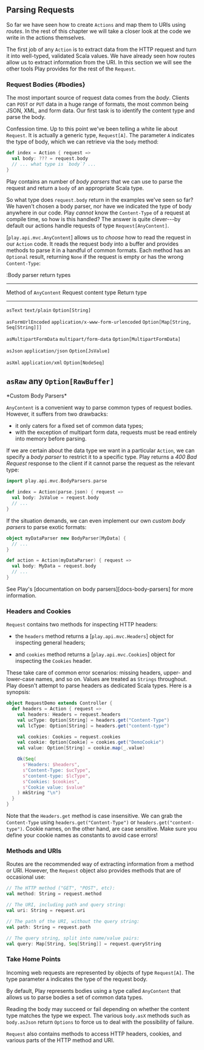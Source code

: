 ## Parsing Requests

So far we have seen how to create `Actions` and map them to URIs using *routes*.
In the rest of this chapter we will take a closer look
at the code we write in the actions themselves.

The first job of any `Action` is to extract data from the HTTP request
and turn it into well-typed, validated Scala values.
We have already seen how routes allow us to extract information from the URI.
In this section we will see the other tools Play provides for the rest of the `Request`.

### Request Bodies {#bodies}

The most important source of request data comes from the *body*.
Clients can `POST` or `PUT` data in a huge range of formats,
the most common being JSON, XML, and form data.
Our first task is to identify the content type and parse the body.

Confession time. Up to this point we've been telling a white lie about `Request`.
It is actually a generic type, `Request[A]`.
The parameter `A` indicates the type of body,
which we can retrieve via the `body` method:

~~~ scala
def index = Action { request =>
  val body: ??? = request.body
  // ... what type is `body`? ...
}
~~~

Play contains an number of *body parsers*
that we can use to parse the request and
return a `body` of an appropriate Scala type.

So what type does `request.body` return in the examples we've seen so far?
We haven't chosen a body parser,
nor have we indicated the type of body anywhere in our code.
Play *cannot* know the `Content-Type` of a request at compile time,
so how is this handled? The answer is quite clever---by default
our actions handle requests of type `Request[AnyContent]`.

[`play.api.mvc.AnyContent`] allows us to *choose* how to read the request
in our `Action` code. It reads the request body into a buffer
and provides methods to parse it in a handful of common formats.
Each method has an `Optional` result, returning `None`
if the request is empty or has the wrong `Content-Type`:

:Body parser return types

--------------------------------------------------------------------------------------------------------
Method of `AnyContent`          Request content type                Return type
------------------------------- ----------------------------------- ------------------------------------
`asText`                        `text/plain`                        `Option[String]`

`asFormUrlEncoded`              `application/x-www-form-urlencoded` `Option[Map[String, Seq[String]]]`

`asMultipartFormData`           `multipart/form-data`               `Option[MultipartFormData]`

`asJson`                        `application/json`                  `Option[JsValue]`

`asXml`                         `application/xml`                   `Option[NodeSeq]`

`asRaw`                         any                                 `Option[RawBuffer]`
--------------------------------------------------------------------------------------------------------

<div class="callout callout-warning">
*Custom Body Parsers*

`AnyContent` is a convenient way to parse common types of request bodies.
However, it suffers from two drawbacks:

 - it only caters for a fixed set of common data types;
 - with the exception of multipart form data,
   requests must be read entirely into memory before parsing.

If we are certain about the data type we want in a particular `Action`,
we can specify a *body parser* to restrict it to a specific type.
Play returns a *400 Bad Request* response to the client
if it cannot parse the request as the relevant type:

~~~ scala
import play.api.mvc.BodyParsers.parse

def index = Action(parse.json) { request =>
  val body: JsValue = request.body
  // ...
}
~~~

If the situation demands, we can even implement our own
*custom body parsers* to parse exotic formats:

~~~ scala
object myDataParser new BodyParser[MyData] {
  // ...
}

def action = Action(myDataParser) { request =>
  val body: MyData = request.body
  // ...
}
~~~

See Play's [documentation on body parsers][docs-body-parsers]
for more information.
</div>

### Headers and Cookies

`Request` contains two methods for inspecting HTTP headers:

 - the `headers` method returns a [`play.api.mvc.Headers`]
   object for inspecting general headers;

 - and `cookies` method returns a [`play.api.mvc.Cookies`]
   object for inspecting the `Cookies` header.

These take care of common error scenarios: missing headers,
upper- and lower-case names, and so on.
Values are treated as `Strings` throughout.
Play doesn't attempt to parse headers as dedicated Scala types.
Here is a synopsis:

~~~ scala
object RequestDemo extends Controller {
  def headers = Action { request =>
    val headers: Headers = request.headers
    val ucType: Option[String] = headers.get("Content-Type")
    val lcType: Option[String] = headers.get("content-type")

    val cookies: Cookies = request.cookies
    val cookie: Option[Cookie] = cookies.get("DemoCookie")
    val value: Option[String] = cookie.map(_.value)

    Ok(Seq(
      s"Headers: $headers",
      s"Content-Type: $ucType",
      s"content-type: $lcType",
      s"Cookies: $cookies",
      s"Cookie value: $value"
    ) mkString "\n")
  }
}
~~~

Note that the `Headers.get` method is case insensitive.
We can grab the `Content-Type` using
`headers.get("Content-Type")` or `headers.get("content-type")`.
Cookie names, on the other hand, are case sensitive.
Make sure you define your cookie names as constants to avoid case errors!

### Methods and URIs

Routes are the recommended way of extracting information from a method or URI.
However, the `Request` object also provides methods that are of occasional use:

~~~ scala
// The HTTP method ("GET", "POST", etc):
val method: String = request.method

// The URI, including path and query string:
val uri: String = request.uri

// The path of the URI, without the query string:
val path: String = request.path

// The query string, split into name/value pairs:
val query: Map[String, Seq[String]] = request.queryString
~~~

### Take Home Points

Incoming web requests are represented by objects of type `Request[A]`.
The type parameter `A` indicates the type of the request body.

By default, Play represents bodies using a type called `AnyContent`
that allows us to parse bodies a set of common data types.

Reading the body may succeed or fail depending
on whether the content type matches the type we expect.
The various `body.asX` methods such as `body.asJson`
return `Options` to force us to deal with the possibility of failure.

`Request` also contains methods to access HTTP headers, cookies,
and various parts of the HTTP method and URI.
